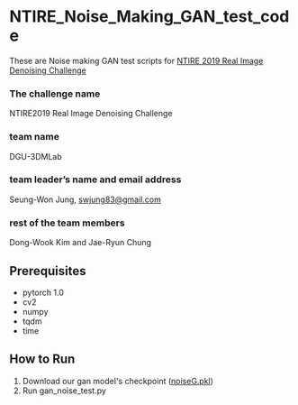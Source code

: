 NTIRE_Noise_Making_GAN_test_code
=============
These are Noise making GAN test scripts for [NTIRE 2019 Real Image Denoising Challenge](https://competitions.codalab.org/competitions/21258)  

### The challenge name  
NTIRE2019 Real Image Denoising Challenge  

### team name  
DGU-3DMLab  

### team leader’s name and email address   
Seung-Won Jung, swjung83@gmail.com  

### rest of the team members  
Dong-Wook Kim and Jae-Ryun Chung  

Prerequisites  
-------------
* pytorch 1.0  
* cv2  
* numpy  
* tqdm  
* time  

How to Run
-------------
1. Download our gan model's checkpoint ([noiseG.pkl](https://drive.google.com/open?id=1wVOnzADw2paY-CUztQwKX5bbtSv5jzWA))
2. Run gan_noise_test.py  
